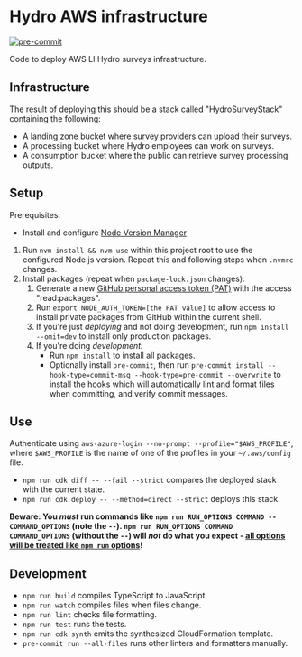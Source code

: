 # Hydro AWS infrastructure

[![pre-commit](https://img.shields.io/badge/pre--commit-enabled-brightgreen?logo=pre-commit)](https://github.com/pre-commit/pre-commit)

Code to deploy AWS LI Hydro surveys infrastructure.

## Infrastructure

The result of deploying this should be a stack called "HydroSurveyStack" containing the following:

- A landing zone bucket where survey providers can upload their surveys.
- A processing bucket where Hydro employees can work on surveys.
- A consumption bucket where the public can retrieve survey processing outputs.

## Setup

Prerequisites:

- Install and configure [Node Version Manager](https://github.com/nvm-sh/nvm)

1. Run `nvm install && nvm use` within this project root to use the configured Node.js version. Repeat this and following steps when `.nvmrc` changes.
1. Install packages (repeat when `package-lock.json` changes):
   1. Generate a new [GitHub personal access token (PAT)](https://github.com/settings/tokens/new) with the access "read:packages".
   1. Run `export NODE_AUTH_TOKEN=[the PAT value]` to allow access to install private packages from GitHub within the current shell.
   1. If you're just _deploying_ and not doing development, run `npm install --omit=dev` to install only production packages.
   1. If you're doing _development:_
      - Run `npm install` to install all packages.
      - Optionally install `pre-commit`, then run `pre-commit install --hook-type=commit-msg --hook-type=pre-commit --overwrite` to install the hooks which will automatically lint and format files when committing, and verify commit messages.

## Use

Authenticate using `aws-azure-login --no-prompt --profile="$AWS_PROFILE"`, where `$AWS_PROFILE` is the name of one of the profiles in your `~/.aws/config` file.

- `npm run cdk diff -- --fail --strict` compares the deployed stack with the current state.
- `npm run cdk deploy -- --method=direct --strict` deploys this stack.

**Beware: You _must_ run commands like `npm run RUN_OPTIONS COMMAND -- COMMAND_OPTIONS` (note the `--`). `npm run RUN_OPTIONS COMMAND COMMAND_OPTIONS` (without the `--`) will _not_ do what you expect - [all options will be treated like `npm run` options](https://github.com/npm/cli/issues/6638)!**

## Development

- `npm run build` compiles TypeScript to JavaScript.
- `npm run watch` compiles files when files change.
- `npm run lint` checks file formatting.
- `npm run test` runs the tests.
- `npm run cdk synth` emits the synthesized CloudFormation template.
- `pre-commit run --all-files` runs other linters and formatters manually.
